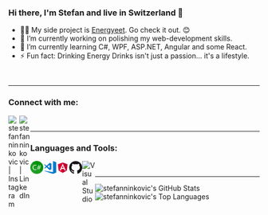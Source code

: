 ### Hi there, I'm Stefan and live in Switzerland 👋

- 👨‍💻 My side project is [Energyeet][energyeet]. Go check it out. 😊
- 🔭 I’m currently working on polishing my web-development skills.
- 🌱 I’m currently learning C#, WPF, ASP.NET, Angular and some React.
- ⚡ Fun fact: Drinking Energy Drinks isn't just a passion... it's a lifestyle.

<br>

---

### Connect with me:

[<img align="left" alt="stefanninkovic | Instagram" width="22px" src="https://cdn.jsdelivr.net/npm/simple-icons@3.0.1/icons/instagram.svg" />][instagram]
[<img align="left" alt="stefanninkovic | LinkedIn" width="22px" src="https://cdn.jsdelivr.net/npm/simple-icons@3.0.1/icons/linkedin.svg" />][linkedIn]

<br>

---

### Languages and Tools:

[<img align="left" alt="C#" width="26px" src="https://raw.githubusercontent.com/github/explore/80688e429a7d4ef2fca1e82350fe8e3517d3494d/topics/csharp/csharp.png" />][csharp]
[<img align="left" alt="Visual Studio Code" width="26px" src="https://raw.githubusercontent.com/github/explore/80688e429a7d4ef2fca1e82350fe8e3517d3494d/topics/visual-studio-code/visual-studio-code.png" />][visualstudiocode]
[<img align="left" alt="Angular" width="26px" src="https://raw.githubusercontent.com/github/explore/80688e429a7d4ef2fca1e82350fe8e3517d3494d/topics/angular/angular.png" />][angular]
[<img align="left" alt="GitHub" width="26px" src="https://raw.githubusercontent.com/github/explore/78df643247d429f6cc873026c0622819ad797942/topics/github/github.png" />][github]
[<img align="left" alt="Visual Studio" width="26px" src="https://cdn.iconscout.com/icon/free/png-256/visual-studio-569577.png" />][visualstudio]

<br>

---

<img align="left" alt="stefanninkovic's GitHub Stats" src="https://github-readme-stats.vercel.app/api?username=stefanninkovic&show_icons=true&hide_border=true&count_private=true&hide=stars&title_color=#000000&include_all_commits=true" />

<img align="left" alt="stefanninkovic's Top Languages" src="https://github-readme-stats.vercel.app/api/top-langs/?username=anuraghazra" />

[energyeet]: https://energyeet.ch/
[instagram]: https://instagram.com/yee.stefan/
[linkedIn]: https://www.linkedin.com/in/stefan-ninkovic/
[csharp]: https://docs.microsoft.com/en-us/dotnet/csharp/
[visualstudiocode]: https://visualstudio.microsoft.com/de/
[angular]: https://angular.io/
[github]: https://github.com/
[visualstudio]: https://visualstudio.microsoft.com/de/